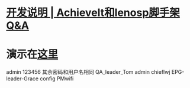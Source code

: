 # [开发说明 | AchieveIt和lenosp脚手架 Q&A](https://www.jianshu.com/p/85f585f4fedf)

# 演示在[这里](http://39.97.120.235:8081/)
admin 123456
其余密码和用户名相同
QA_leader_Tom
admin
chieflwj
EPG-leader-Grace
config
PMwifi
